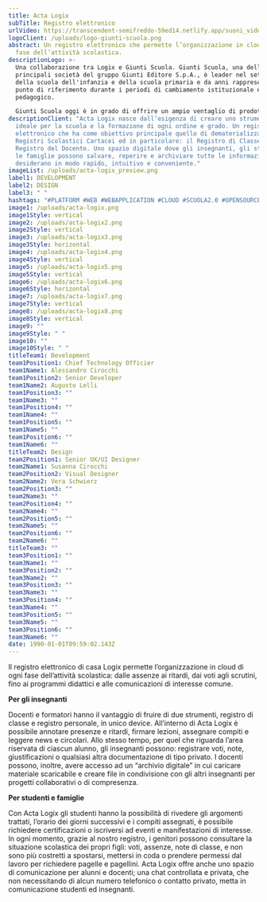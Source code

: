 ```yaml
---
title: Acta Logix
subTitle: Registro elettronico
urlVideo: https://transcendent-semifreddo-59ed14.netlify.app/suoni_video.mp4
logoClient: /uploads/logo-giunti-scuola.png
abstract: Un registro elettronico che permette l’organizzazione in cloud di ogni
  fase dell’attività scolastica.
descriptionLogo: >-
  Una collaborazione tra Logix e Giunti Scuola. Giunti Scuola, una delle
  principali società del gruppo Giunti Editore S.p.A., è leader nel settore
  della scuola dell'infanzia e della scuola primaria e da anni rappresenta un
  punto di riferimento durante i periodi di cambiamento istituzionale e
  pedagogico.

  Giunti Scuola oggi è in grado di offrire un ampio ventaglio di prodotti e servizi per la scuola, tra cui libri di testo, materiali didattici, corsi di formazione e molto altro ancora.
descriptionClient: "Acta Logix nasce dall’esigenza di creare uno strumento
  ideale per la scuola e la formazione di ogni ordine e grado. Un registro
  elettronico che ha come obiettivo principale quello di dematerializzare i
  Registri Scolastici Cartacei ed in particolare: il Registro di Classe ed il
  Registro del Docente. Uno spazio digitale dove gli insegnanti, gli studenti e
  le famiglie possono salvare, reperire e archiviare tutte le informazioni che
  desiderano in modo rapido, intuitivo e conveniente."
imageList: /uploads/acta-logix_preview.png
label1: DEVELOPMENT
label2: DESIGN
label3: " "
hashtags: "#PLATFORM #WEB #WEBAPPLICATION #CLOUD #SCUOLA2.0 #OPENSOURCE #DIGITAL"
image1: /uploads/acta-logix.png
image1Style: vertical
image2: /uploads/acta-logix2.png
image2Style: vertical
image3: /uploads/acta-logix3.png
image3Style: horizontal
image4: /uploads/acta-logix4.png
image4Style: vertical
image5: /uploads/acta-logix5.png
image5Style: vertical
image6: /uploads/acta-logix6.png
image6Style: horizontal
image7: /uploads/acta-logix7.png
image7Style: vertical
image8: /uploads/acta-logix8.png
image8Style: vertical
image9: ""
image9Style: " "
image10: ""
image10Style: " "
titleTeam1: Development
team1Position1: Chief Technology Officier
team1Name1: Alessandro Cirocchi
team1Position2: Senior Developer
team1Name2: Augusto Lelli
team1Position3: ""
team1Name3: ""
team1Position4: ""
team1Name4: ""
team1Position5: ""
team1Name5: ""
team1Position6: ""
team1Name6: ""
titleTeam2: Design
team2Position1: Senior UX/UI Designer
team2Name1: Susanna Cirocchi
team2Position2: Visual Designer
team2Name2: Vera Schwierz
team2Position3: ""
team2Name3: ""
team2Position4: ""
team2Name4: ""
team2Position5: ""
team2Name5: ""
team2Position6: ""
team2Name6: ""
titleTeam3: ""
team3Position1: ""
team3Name1: ""
team3Position2: ""
team3Name2: ""
team3Position3: ""
team3Name3: ""
team3Position4: ""
team3Name4: ""
team3Position5: ""
team3Name5: ""
team3Position6: ""
team3Name6: ""
date: 1990-01-01T09:59:02.143Z
---
```

Il registro elettronico di casa Logix permette l’organizzazione in cloud di ogni fase dell’attività scolastica: dalle assenze ai ritardi, dai voti agli scrutini, fino ai programmi didattici e alle comunicazioni di interesse comune.

**Per gli insegnanti**

Docenti e formatori hanno il vantaggio di fruire di due strumenti, registro di classe e registro personale, in unico device. All’interno di Acta Logix è possibile annotare presenze e ritardi, firmare lezioni, assegnare compiti e leggere news e circolari. Allo stesso tempo, per quel che riguarda l’area riservata di ciascun alunno, gli insegnanti possono: registrare voti, note, giustificazioni o qualsiasi altra documentazione di tipo privato. I docenti possono, inoltre, avere accesso ad un “archivio digitale” in cui caricare materiale scaricabile e creare file in condivisione con gli altri insegnanti per progetti collaborativi o di compresenza.

**Per studenti e famiglie**

Con Acta Logix gli studenti hanno la possibilità di rivedere gli argomenti trattati, l’orario dei giorni successivi e i compiti assegnati, è possibile richiedere certificazioni o iscriversi ad eventi e manifestazioni di interesse. In ogni momento, grazie al nostro registro, i genitori possono consultare la situazione scolastica dei propri figli: voti, assenze, note di classe, e non sono più costretti a spostarsi, mettersi in coda o prendere permessi dal lavoro per richiedere pagelle e pagellini. Acta Logix offre anche uno spazio di comunicazione per alunni e docenti; una chat controllata e privata, che non necessitando di alcun numero telefonico o contatto privato, metta in comunicazione studenti ed insegnanti.